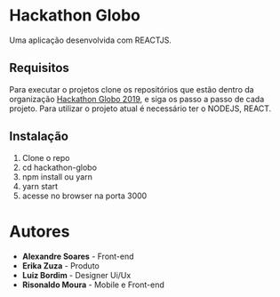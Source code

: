 # Hackathon Globo

Uma aplicação desenvolvida com REACTJS.

## Requisitos
Para executar o projetos clone os repositórios que estão dentro da organização [Hackathon Globo 2019](https://github.com/hackathon-globo), e siga os passo a passo de cada projeto. Para utilizar o projeto atual é necessário ter o NODEJS, REACT.

## Instalação

1. Clone o repo
2. cd hackathon-globo
3. npm install ou yarn 
4. yarn start
5.  acesse no browser na porta 3000

# Autores

- **Alexandre Soares** - Front-end
- **Erika Zuza** - Produto
- **Luiz Bordim** - Designer Ui/Ux
- **Risonaldo Moura** - Mobile e Front-end
